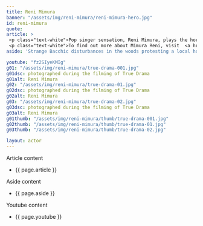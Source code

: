 ```yaml
---
title: Reni Mimura
banner: "/assets/img/reni-mimura/reni-mimura-hero.jpg"
id: reni-mimura
quote: 
article: >
 <p class="text-white">Pop singer sensation, Reni Mimura, plays the horror movie Production Manager in True Drama. “I enjoyed my role because it was both cute and innocent - and cruel and scary - all at the same time.” Reni continues, “But True Drama is more than just a scary movie, it explores why violence is used in film. Violence can be used as a thrill and it can be used more thoughtfully as an alarm bell to change behavior. There’s a lot of violence in media – and women are often the target of that violence - and it’s good to have a film that lets you step back and look at why that is.”</p>
 <p class="text-white">To find out more about Mimura Reni, visit  <a href="https://www.renireni.com/" target="_blank" class="underline mail-link">www.renireni.com</a></p>
aside: 'Strange Bacchic disturbances in the woods protesting a local horror movie prompt a police investigation. A shadowy figure emerges.  Calling himself the God of Drama, he believes that he can achieve the seemingly impossible goal of returning drama to its original purpose – of preparing citizens for leadership in democracy. As the horror movie spirals out of control, and the Bacchae are consumed in violence - can officer Ailish Walsh discern the truth before a gruesome Greek drama unfolds? <br><br> Director James Thomas creates a Greek tragedy for our time. A horror story that looks at the original role of drama – as the companion invention of democracy – to shed light on how modern media is still working in our lives, in hidden ways, to rip us apart. True Drama is an alarm – a rare moment of clarity – a terrifying jolt - and an invitation to enjoy the true transcendental power of drama to help us envision a better Democracy. '

youtube: "fz2SIyeKMIg"
g01: "/assets/img/reni-mimura/true-drama-001.jpg"
g01dsc: photographed during the filming of True Drama 
g01alt: Reni Mimura
g02: "/assets/img/reni-mimura/true-drama-01.jpg"
g02dsc: photographed during the filming of True Drama   
g02alt: Reni Mimura  
g03: "/assets/img/reni-mimura/true-drama-02.jpg"
g03dsc: photographed during the filming of True Drama 
g03alt: Reni Mimura
g01thumb: "/assets/img/reni-mimura/thumb/true-drama-001.jpg"
g02thumb: "/assets/img/reni-mimura/thumb/true-drama-01.jpg"
g03thumb: "/assets/img/reni-mimura/thumb/true-drama-02.jpg"

layout: actor
---
```


Article content
* {{ page.article }}

Aside content
* {{ page.aside }}

Youtube content
* {{ page.youtube }}

